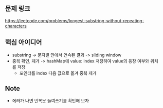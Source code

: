## 문제 링크
https://leetcode.com/problems/longest-substring-without-repeating-characters

## 핵심 아이디어
- substring -> 문자열 안에서 연속된 결과 -> sliding window
- 중복 확인, 제거 -> hashMap에 value: index 저장하여 value의 등장 여부와 위치를 저장
  - 포인터를 index 다음 값으로 옮겨 중복 제거

## Note
- 에러가 나면 반복문 들여쓰기를 확인해 보자